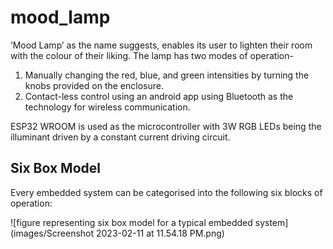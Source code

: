 # mood_lamp

‘Mood Lamp’ as the name suggests, enables its user to lighten their room with the colour of their liking. The lamp has two modes of operation-
1. Manually changing the red, blue, and green intensities by turning the knobs provided on the enclosure.
1. Contact-less control using an android app using Bluetooth as the technology for wireless communication.

ESP32 WROOM is used as the microcontroller with 3W RGB LEDs being the illuminant driven by a constant current driving circuit.

## Six Box Model

Every embedded system can be categorised into the following six blocks of operation:

![figure representing six box model for a typical embedded system](images/Screenshot 2023-02-11 at 11.54.18 PM.png)
